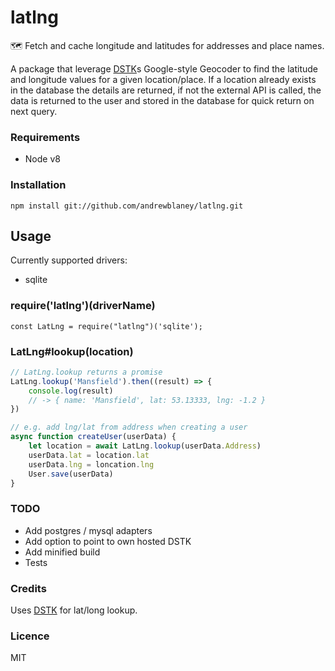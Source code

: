 # latlng

🗺 Fetch and cache longitude and latitudes for addresses and place names.

A package that leverage [DSTK](http://www.datasciencetoolkit.org/)s Google-style Geocoder to find the latitude and 
longitude values for a given location/place. If a location already exists in the database the details are returned,
if not the external API is called, the data is returned to the user and stored in the database for quick return on 
next query.

### Requirements
- Node v8

### Installation
`npm install git://github.com/andrewblaney/latlng.git`

## Usage

Currently supported drivers:
   - sqlite

### require('latlng')(driverName)
`const LatLng = require("latlng")('sqlite');`

### LatLng#lookup(location)
    
```javascript
// LatLng.lookup returns a promise
LatLng.lookup('Mansfield').then((result) => {
    console.log(result)
    // -> { name: 'Mansfield', lat: 53.13333, lng: -1.2 }
})

// e.g. add lng/lat from address when creating a user 
async function createUser(userData) {
    let location = await LatLng.lookup(userData.Address)
    userData.lat = location.lat
    userData.lng = loncation.lng
    User.save(userData)
}
```

### TODO
- Add postgres / mysql adapters
- Add option to point to own hosted DSTK
- Add minified build
- Tests

### Credits
Uses [DSTK](http://www.datasciencetoolkit.org/) for lat/long lookup.

### Licence
MIT